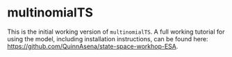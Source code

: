 # multinomialTS

This is the initial working version of `multinomialTS`. A full working tutorial for using the model, including installation instructions, can be found here: https://github.com/QuinnAsena/state-space-workhop-ESA.
